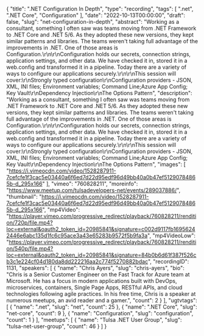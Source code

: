 {
  "title": ".NET Configuration In Depth",
  "type": "recording",
  "tags": [
    ".net",
    ".NET Core",
    "Configuration"
  ],
  "date": "2022-10-13T00:00:00",
  "draft": false,
  "slug": "net-configuration-in-depth",
  "abstract": "Working as a consultant, something I often saw was teams moving from .NET Framework to .NET Core and .NET 5/6. As they adopted these new versions, they kept similar patterns and libraries. The teams weren't taking full advantage of the improvements in .NET. One of those areas is Configuration.\r\n\r\nConfiguration holds our secrets, connection strings, application settings, and other data. We have checked it in, stored it in a web.config and transformed it in a pipeline. Today there are a variety of ways to configure our applications securely.\r\n\r\nThis session will cover:\r\nStrongly typed configuration\r\nConfiguration providers - JSON, XML, INI files; Environment variables; Command Line;Azure App Config; Key Vault\r\nDependency Injection\r\nThe Options Pattern",
  "description": "Working as a consultant, something I often saw was teams moving from .NET Framework to .NET Core and .NET 5/6. As they adopted these new versions, they kept similar patterns and libraries. The teams weren't taking full advantage of the improvements in .NET. One of those areas is Configuration.\r\n\r\nConfiguration holds our secrets, connection strings, application settings, and other data. We have checked it in, stored it in a web.config and transformed it in a pipeline. Today there are a variety of ways to configure our applications securely.\r\n\r\nThis session will cover:\r\nStrongly typed configuration\r\nConfiguration providers - JSON, XML, INI files; Environment variables; Command Line;Azure App Config; Key Vault\r\nDependency Injection\r\nThe Options Pattern",
  "images": [
    "https://i.vimeocdn.com/video/1528287911-7cefcfe1f3cac5e03440a6f6ed7d22d95edf96d49bb40a0b47ef51290784865b-d_295x166"
  ],
  "vimeo": "760828211",
  "moreinfo": "https://www.meetup.com/tulsadevelopers-net/events/289037886/",
  "thumbnail": "https://i.vimeocdn.com/video/1528287911-7cefcfe1f3cac5e03440a6f6ed7d22d95edf96d49bb40a0b47ef51290784865b-d_295x166",
  "mp4Video": "https://player.vimeo.com/progressive_redirect/playback/760828211/rendition/720p/file.mp4?loc=external&oauth2_token_id=20985841&signature=c002d9117fb16956242446e6abc135d1fc6c95ace3a43e65283b9572f5b9fa3a",
  "mp4VideoLow": "https://player.vimeo.com/progressive_redirect/playback/760828211/rendition/540p/file.mp4?loc=external&oauth2_token_id=20985841&signature=84b0b6d61f387f526cb3c1e224cf04d180da8dd222216aa2c774f5270882bdac",
  "recordingID": 1131,
  "speakers": [
    {
      "name": "Chris Ayers",
      "slug": "chris-ayers",
      "bio": "Chris is a Senior Customer Engineer on the Fast Track for Azure team at Microsoft. He has a focus in modern applications built with DevOps, microservices, containers, Single Page Apps, RESTful APIs, and cloud technologies following agile practices. In his free time, Chris is a speaker at numerous meetups, an avid reader and a gamer.",
      "count": 2
    }
  ],
  "ugtvtags": [
    {
      "name": ".net",
      "slug": "net",
      "count": 25
    },
    {
      "name": ".NET Core",
      "slug": "net-core",
      "count": 9
    },
    {
      "name": "Configuration",
      "slug": "configuration",
      "count": 1
    }
  ],
  "meetups": [
    {
      "name": "Tulsa .NET User Group",
      "slug": "tulsa-net-user-group",
      "count": 46
    }
  ]
}